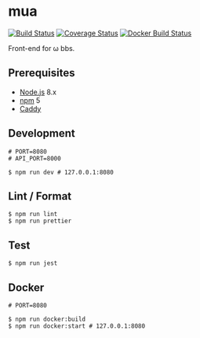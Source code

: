 # mua

[![Build Status](https://circleci.com/gh/omega-bbs/mua.svg?style=shield)](https://circleci.com/gh/omega-bbs/mua)
[![Coverage Status](https://codecov.io/gh/omega-bbs/mua/graph/badge.svg)](https://codecov.io/gh/omega-bbs/mua)
[![Docker Build Status](https://img.shields.io/docker/build/omegabbs/mua.svg)](https://hub.docker.com/r/omegabbs/mua/)

Front-end for ω bbs.

## Prerequisites

- [Node.js](https://nodejs.org/) 8.x
- [npm](https://www.npmjs.com/) 5
- [Caddy](https://caddyserver.com/)

## Development

``` shell
# PORT=8080
# API_PORT=8000

$ npm run dev # 127.0.0.1:8080
```

## Lint / Format

``` shell
$ npm run lint
$ npm run prettier
```

## Test

``` shell
$ npm run jest
```

## Docker

```shell
# PORT=8080

$ npm run docker:build
$ npm run docker:start # 127.0.0.1:8080
```
